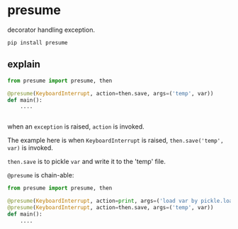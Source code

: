 # presume
decorator handling exception.
```
pip install presume
```

## explain
```python
from presume import presume, then

@presume(KeyboardInterrupt, action=then.save, args=('temp', var))
def main():
    ....
	
```
when an ```exception``` is raised, ```action``` is invoked.

The example here is when ```KeyboardInterrupt``` is raised, ```then.save('temp', var)``` is invoked.

```then.save``` is to pickle ```var``` and write it to the 'temp' file.

```@presume``` is chain-able:


```python
from presume import presume, then

@presume(KeyboardInterrupt, action=print, args=('load var by pickle.load',))
@presume(KeyboardInterrupt, action=then.save, args=('temp', var))
def main():
    ....
	
```
